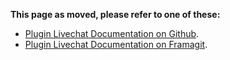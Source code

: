 <!--
SPDX-FileCopyrightText: 2024-2025 John Livingston <https://www.john-livingston.fr/>

SPDX-License-Identifier: AGPL-3.0-only
-->

**This page as moved, please refer to one of these:**

* [Plugin Livechat Documentation on Github](https://johnxlivingston.github.io/peertube-plugin-livechat/documentation/user/).
* [Plugin Livechat Documentation on Framagit](https://livingston.frama.io/peertube-plugin-livechat/documentation/user/).
